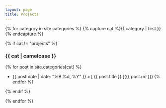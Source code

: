 ```yaml
---
layout: page
title: Projects
---
```


{% for category in site.categories %}
{% capture cat %}{{ category | first }}{% endcapture %}

{% if cat != "projects" %}

### {{ cat | camelcase }}
{% for post in site.categories[cat] %}
  * {{ post.date | date: "%B %d, %Y" }} &raquo; [ {{ post.title }} ]({{ post.url }})
{% endfor %}

{% endif %}

{% endfor %}